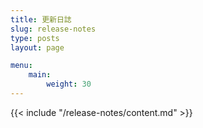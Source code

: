 ```yaml
---
title: 更新日誌
slug: release-notes
type: posts
layout: page

menu:
    main:
        weight: 30
---
```


{{< include "/release-notes/content.md" >}}
